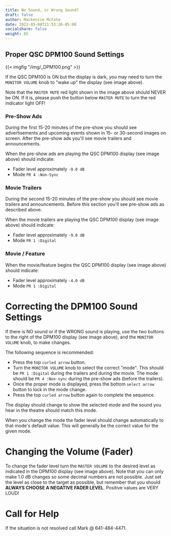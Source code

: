 ```yaml
---
title: No Sound, or Wrong Sound?
draft: false
author: Mackenzie McFate
date: 2022-05-08T21:53:26-05:00
socialshare: false
weight: 65
---
```


## Proper QSC DPM100 Sound Settings

{{< imgfig "/img/_DPM100.png" >}}

If the QSC DPM100 is ON but the display is dark, you may need to turn the `MONITOR VOLUME` knob to "wake up" the display (see image above).

Note that the `MASTER MUTE` red light shown in the image above should NEVER be ON.  If it is, please push the button below `MASTER MUTE` to turn the red indicator light OFF!

### Pre-Show Ads

During the first 15-20 minutes of the pre-show you should see advertisements and upcoming events shown in 15- or 30-second images on screen.  After the pre-show ads you'll see movie trailers and announcements.

When the pre-show ads are playing the QSC DPM100 display (see image above) should indicate:

  - Fader level approximately `-9.0 dB`
  - Mode `PR 4 :Non-Sync`
  
### Movie Trailers

During the second 15-20 minutes of the pre-show you should see movie trailers and announcements.  Before this section you'll see pre-show ads as described above.

When the movie trailers are playing the QSC DPM100 display (see image above) should indicate:

  - Fader level approximately `-9.0 dB`
  - Mode `PR 1 :Digital`

### Movie / Feature
 
When the movie/feature begins the QSC DPM100 display (see image above) should indicate:

  - Fader level approximately `-4.0 dB`
  - Mode `PR 1 :Digital`
  
# Correcting the DPM100 Sound Settings

If there is NO sound or if the WRONG sound is playing, use the two buttons to the right of the DPM100 display (see image above), and the `MONITOR VOLUME` knob, to make changes.

The following sequence is recommended:

  - Press the top `curled arrow` button.
  - Turn the `MONITOR VOLUME` knob to select the correct "mode".  This should be `PR 1 :Digital` during the trailers and during the movie.  The mode should be `PR 4 :Non-sync` during the pre-show ads (before the trailers).
  - Once the proper mode is displayed, press the bottom `select arrow` button to lock in the mode change.
  - Press the top `curled arrow` button again to complete the sequence.
  
  The display should change to show the selected mode and the sound you hear in the theatre should match this mode.
  
  When you change the mode the fader level should change automatically to that mode's default value.  This will generally be the correct value for the given mode.
  
# Changing the Volume (Fader)

To change the fader level turn the `MASTER VOLUME` to the desired level as indicated in the DPM100 display (see image above).  Note that you can only make 1.0 dB changes so some decimal numbers are not possible.  Just set the level as close to the target as possible, but remember that you should **ALWAYS CHOOSE A NEGATIVE FADER LEVEL**.  Positive values are VERY LOUD!

# Call for Help

If the situation is not resolved call Mark @ 641-484-4471.
